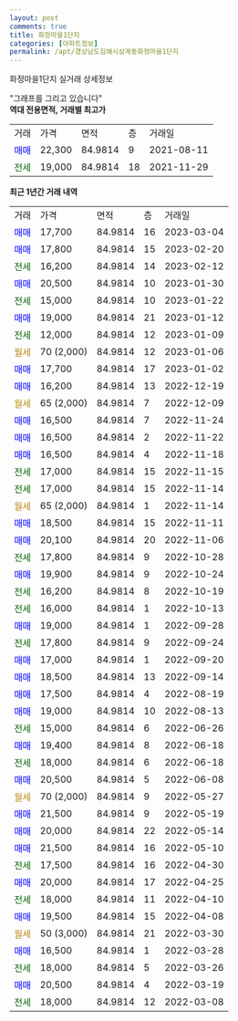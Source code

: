 ```yaml
---
layout: post
comments: true
title: 화정마을1단지
categories: [아파트정보]
permalink: /apt/경상남도김해시삼계동화정마을1단지
---
```


화정마을1단지 실거래 상세정보

<script type="text/javascript">
  google.charts.load('current', {'packages':['line', 'corechart']});
  google.charts.setOnLoadCallback(drawChart);

  function drawChart() {
    var data = new google.visualization.DataTable();
    data.addColumn('date', '거래일');
    data.addColumn('number', "매매");
    data.addColumn('number', "전세");
    data.addColumn('number', "전매");

    data.addRows([[new Date(Date.parse("2023-03-04")), 17700, null, null], [new Date(Date.parse("2023-02-20")), 17800, null, null], [new Date(Date.parse("2023-02-12")), null, 16200, null], [new Date(Date.parse("2023-01-30")), 20500, null, null], [new Date(Date.parse("2023-01-22")), null, 15000, null], [new Date(Date.parse("2023-01-12")), 19000, null, null], [new Date(Date.parse("2023-01-09")), null, 12000, null], [new Date(Date.parse("2023-01-06")), null, null, null], [new Date(Date.parse("2023-01-02")), 17700, null, null], [new Date(Date.parse("2022-12-19")), 16200, null, null], [new Date(Date.parse("2022-12-09")), null, null, null], [new Date(Date.parse("2022-11-24")), 16500, null, null], [new Date(Date.parse("2022-11-22")), 16500, null, null], [new Date(Date.parse("2022-11-18")), 16500, null, null], [new Date(Date.parse("2022-11-15")), null, 17000, null], [new Date(Date.parse("2022-11-14")), null, 17000, null], [new Date(Date.parse("2022-11-14")), null, null, null], [new Date(Date.parse("2022-11-11")), 18500, null, null], [new Date(Date.parse("2022-11-06")), 20100, null, null], [new Date(Date.parse("2022-10-28")), null, 17800, null], [new Date(Date.parse("2022-10-24")), 19900, null, null], [new Date(Date.parse("2022-10-19")), null, 16200, null], [new Date(Date.parse("2022-10-13")), null, 16000, null], [new Date(Date.parse("2022-09-28")), 19000, null, null], [new Date(Date.parse("2022-09-24")), null, 17800, null], [new Date(Date.parse("2022-09-20")), 17000, null, null], [new Date(Date.parse("2022-09-14")), 18500, null, null], [new Date(Date.parse("2022-08-19")), 17500, null, null], [new Date(Date.parse("2022-08-13")), 19000, null, null], [new Date(Date.parse("2022-06-26")), null, 15000, null], [new Date(Date.parse("2022-06-18")), 19400, null, null], [new Date(Date.parse("2022-06-18")), null, 18000, null], [new Date(Date.parse("2022-06-08")), 20500, null, null], [new Date(Date.parse("2022-05-27")), null, null, null], [new Date(Date.parse("2022-05-19")), 21500, null, null], [new Date(Date.parse("2022-05-14")), 20000, null, null], [new Date(Date.parse("2022-05-10")), 21500, null, null], [new Date(Date.parse("2022-04-30")), null, 17500, null], [new Date(Date.parse("2022-04-25")), 20000, null, null], [new Date(Date.parse("2022-04-10")), null, 18000, null], [new Date(Date.parse("2022-04-08")), 19500, null, null], [new Date(Date.parse("2022-03-30")), null, null, null], [new Date(Date.parse("2022-03-28")), 16500, null, null], [new Date(Date.parse("2022-03-26")), null, 18000, null], [new Date(Date.parse("2022-03-19")), 20500, null, null], [new Date(Date.parse("2022-03-08")), null, 18000, null]]);

    var options = {
      hAxis: {
        format: 'yyyy/MM/dd'
      },    
      lineWidth: 0,
      pointsVisible: true,    
      title: '최근 1년간 유형별 실거래가 분포',
      legend: { position: 'bottom' }
    };

    var formatter = new google.visualization.NumberFormat({pattern:'###,###'} );
    formatter.format(data, 1);
    formatter.format(data, 2);
    
    setTimeout(function() {
        var chart = new google.visualization.LineChart(document.getElementById('columnchart_material'));
        chart.draw(data, (options));
        document.getElementById('loading').style.display = 'none';
    }, 200);
  }
</script>


<div id="loading" style="z-index:20; display: block; margin-left: 0px">"그래프를 그리고 있습니다"</div>
<div id="columnchart_material" style="width: 95%; margin-left: 0px; display: block"></div>
<!-- contents start -->
<b>역대 전용면적, 거래별 최고가</b>
<table class="sortable">
    <tr>
      <td>거래</td>
      <td>가격</td>
      <td>면적</td>
      <td>층</td>
      <td>거래일</td>
    </tr>
        <tr>
          <td><a style="color: blue">매매</a></td>
          <td>22,300</td>
          <td>84.9814</td>
          <td>9</td>
          <td>2021-08-11</td>
        </tr>        
        <tr>
              <td><a style="color: darkgreen">전세</a></td>
              <td>19,000</td>
              <td>84.9814</td>
              <td>18</td>
              <td>2021-11-29</td>
            </tr>        
    
</table>

<b>최근 1년간 거래 내역</b>

<table class="sortable">
    <tr>
      <td>거래</td>
      <td>가격</td>
      <td>면적</td>
      <td>층</td>
      <td>거래일</td>
    </tr>
    <tr>
      <td><a style="color: blue">매매</a></td>
      <td>17,700</td>
      <td>84.9814</td>
      <td>16</td>
      <td>2023-03-04</td>
    </tr>          <tr>
      <td><a style="color: blue">매매</a></td>
      <td>17,800</td>
      <td>84.9814</td>
      <td>15</td>
      <td>2023-02-20</td>
    </tr>          <tr>
      <td><a style="color: darkgreen">전세</a></td>
      <td>16,200</td>
      <td>84.9814</td>
      <td>14</td>
      <td>2023-02-12</td>
    </tr>          <tr>
      <td><a style="color: blue">매매</a></td>
      <td>20,500</td>
      <td>84.9814</td>
      <td>10</td>
      <td>2023-01-30</td>
    </tr>          <tr>
      <td><a style="color: darkgreen">전세</a></td>
      <td>15,000</td>
      <td>84.9814</td>
      <td>10</td>
      <td>2023-01-22</td>
    </tr>          <tr>
      <td><a style="color: blue">매매</a></td>
      <td>19,000</td>
      <td>84.9814</td>
      <td>21</td>
      <td>2023-01-12</td>
    </tr>          <tr>
      <td><a style="color: darkgreen">전세</a></td>
      <td>12,000</td>
      <td>84.9814</td>
      <td>12</td>
      <td>2023-01-09</td>
    </tr>          <tr>
      <td><a style="color: darkgoldenrod">월세</a></td>
      <td>70 (2,000)</td>
      <td>84.9814</td>
      <td>12</td>
      <td>2023-01-06</td>
    </tr>          <tr>
      <td><a style="color: blue">매매</a></td>
      <td>17,700</td>
      <td>84.9814</td>
      <td>17</td>
      <td>2023-01-02</td>
    </tr>          <tr>
      <td><a style="color: blue">매매</a></td>
      <td>16,200</td>
      <td>84.9814</td>
      <td>13</td>
      <td>2022-12-19</td>
    </tr>          <tr>
      <td><a style="color: darkgoldenrod">월세</a></td>
      <td>65 (2,000)</td>
      <td>84.9814</td>
      <td>7</td>
      <td>2022-12-09</td>
    </tr>          <tr>
      <td><a style="color: blue">매매</a></td>
      <td>16,500</td>
      <td>84.9814</td>
      <td>7</td>
      <td>2022-11-24</td>
    </tr>          <tr>
      <td><a style="color: blue">매매</a></td>
      <td>16,500</td>
      <td>84.9814</td>
      <td>2</td>
      <td>2022-11-22</td>
    </tr>          <tr>
      <td><a style="color: blue">매매</a></td>
      <td>16,500</td>
      <td>84.9814</td>
      <td>4</td>
      <td>2022-11-18</td>
    </tr>          <tr>
      <td><a style="color: darkgreen">전세</a></td>
      <td>17,000</td>
      <td>84.9814</td>
      <td>15</td>
      <td>2022-11-15</td>
    </tr>          <tr>
      <td><a style="color: darkgreen">전세</a></td>
      <td>17,000</td>
      <td>84.9814</td>
      <td>15</td>
      <td>2022-11-14</td>
    </tr>          <tr>
      <td><a style="color: darkgoldenrod">월세</a></td>
      <td>65 (2,000)</td>
      <td>84.9814</td>
      <td>1</td>
      <td>2022-11-14</td>
    </tr>          <tr>
      <td><a style="color: blue">매매</a></td>
      <td>18,500</td>
      <td>84.9814</td>
      <td>15</td>
      <td>2022-11-11</td>
    </tr>          <tr>
      <td><a style="color: blue">매매</a></td>
      <td>20,100</td>
      <td>84.9814</td>
      <td>20</td>
      <td>2022-11-06</td>
    </tr>          <tr>
      <td><a style="color: darkgreen">전세</a></td>
      <td>17,800</td>
      <td>84.9814</td>
      <td>9</td>
      <td>2022-10-28</td>
    </tr>          <tr>
      <td><a style="color: blue">매매</a></td>
      <td>19,900</td>
      <td>84.9814</td>
      <td>9</td>
      <td>2022-10-24</td>
    </tr>          <tr>
      <td><a style="color: darkgreen">전세</a></td>
      <td>16,200</td>
      <td>84.9814</td>
      <td>8</td>
      <td>2022-10-19</td>
    </tr>          <tr>
      <td><a style="color: darkgreen">전세</a></td>
      <td>16,000</td>
      <td>84.9814</td>
      <td>1</td>
      <td>2022-10-13</td>
    </tr>          <tr>
      <td><a style="color: blue">매매</a></td>
      <td>19,000</td>
      <td>84.9814</td>
      <td>1</td>
      <td>2022-09-28</td>
    </tr>          <tr>
      <td><a style="color: darkgreen">전세</a></td>
      <td>17,800</td>
      <td>84.9814</td>
      <td>9</td>
      <td>2022-09-24</td>
    </tr>          <tr>
      <td><a style="color: blue">매매</a></td>
      <td>17,000</td>
      <td>84.9814</td>
      <td>1</td>
      <td>2022-09-20</td>
    </tr>          <tr>
      <td><a style="color: blue">매매</a></td>
      <td>18,500</td>
      <td>84.9814</td>
      <td>13</td>
      <td>2022-09-14</td>
    </tr>          <tr>
      <td><a style="color: blue">매매</a></td>
      <td>17,500</td>
      <td>84.9814</td>
      <td>4</td>
      <td>2022-08-19</td>
    </tr>          <tr>
      <td><a style="color: blue">매매</a></td>
      <td>19,000</td>
      <td>84.9814</td>
      <td>10</td>
      <td>2022-08-13</td>
    </tr>          <tr>
      <td><a style="color: darkgreen">전세</a></td>
      <td>15,000</td>
      <td>84.9814</td>
      <td>6</td>
      <td>2022-06-26</td>
    </tr>          <tr>
      <td><a style="color: blue">매매</a></td>
      <td>19,400</td>
      <td>84.9814</td>
      <td>8</td>
      <td>2022-06-18</td>
    </tr>          <tr>
      <td><a style="color: darkgreen">전세</a></td>
      <td>18,000</td>
      <td>84.9814</td>
      <td>6</td>
      <td>2022-06-18</td>
    </tr>          <tr>
      <td><a style="color: blue">매매</a></td>
      <td>20,500</td>
      <td>84.9814</td>
      <td>5</td>
      <td>2022-06-08</td>
    </tr>          <tr>
      <td><a style="color: darkgoldenrod">월세</a></td>
      <td>70 (2,000)</td>
      <td>84.9814</td>
      <td>9</td>
      <td>2022-05-27</td>
    </tr>          <tr>
      <td><a style="color: blue">매매</a></td>
      <td>21,500</td>
      <td>84.9814</td>
      <td>9</td>
      <td>2022-05-19</td>
    </tr>          <tr>
      <td><a style="color: blue">매매</a></td>
      <td>20,000</td>
      <td>84.9814</td>
      <td>22</td>
      <td>2022-05-14</td>
    </tr>          <tr>
      <td><a style="color: blue">매매</a></td>
      <td>21,500</td>
      <td>84.9814</td>
      <td>16</td>
      <td>2022-05-10</td>
    </tr>          <tr>
      <td><a style="color: darkgreen">전세</a></td>
      <td>17,500</td>
      <td>84.9814</td>
      <td>16</td>
      <td>2022-04-30</td>
    </tr>          <tr>
      <td><a style="color: blue">매매</a></td>
      <td>20,000</td>
      <td>84.9814</td>
      <td>17</td>
      <td>2022-04-25</td>
    </tr>          <tr>
      <td><a style="color: darkgreen">전세</a></td>
      <td>18,000</td>
      <td>84.9814</td>
      <td>11</td>
      <td>2022-04-10</td>
    </tr>          <tr>
      <td><a style="color: blue">매매</a></td>
      <td>19,500</td>
      <td>84.9814</td>
      <td>15</td>
      <td>2022-04-08</td>
    </tr>          <tr>
      <td><a style="color: darkgoldenrod">월세</a></td>
      <td>50 (3,000)</td>
      <td>84.9814</td>
      <td>21</td>
      <td>2022-03-30</td>
    </tr>          <tr>
      <td><a style="color: blue">매매</a></td>
      <td>16,500</td>
      <td>84.9814</td>
      <td>1</td>
      <td>2022-03-28</td>
    </tr>          <tr>
      <td><a style="color: darkgreen">전세</a></td>
      <td>18,000</td>
      <td>84.9814</td>
      <td>5</td>
      <td>2022-03-26</td>
    </tr>          <tr>
      <td><a style="color: blue">매매</a></td>
      <td>20,500</td>
      <td>84.9814</td>
      <td>4</td>
      <td>2022-03-19</td>
    </tr>          <tr>
      <td><a style="color: darkgreen">전세</a></td>
      <td>18,000</td>
      <td>84.9814</td>
      <td>12</td>
      <td>2022-03-08</td>
    </tr>      </table>
<!-- contents end -->    


